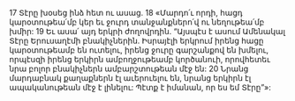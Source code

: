 17 Տէրը խօսեց ինձ հետ ու ասաց. 18 «Մարդո՛ւ որդի, հացդ կարօտութեա՛մբ կեր եւ ջուրդ տանջանքներո՛վ ու նեղութեա՛մբ խմիր: 19 Եւ ասա՛ այդ երկրի ժողովրդին. “Այսպէս է ասում Ամենակալ Տէրը Երուսաղէմի բնակիչներին. Իսրայէլի երկրում իրենց հացը կարօտութեամբ են ուտելու, իրենց ջուրը գարշանքով են խմելու, որպէսզի իրենց երկիրն ամբողջութեամբ կործանուի, որովհետեւ նրա բոլոր բնակիչներն ամբարշտութեան մէջ են: 20 Նրանց մարդաբնակ քաղաքներն էլ աւերուելու են, նրանց երկիրն էլ ապականութեան մէջ է լինելու: Պէտք է իմանան, որ ես եմ Տէրը”»:

